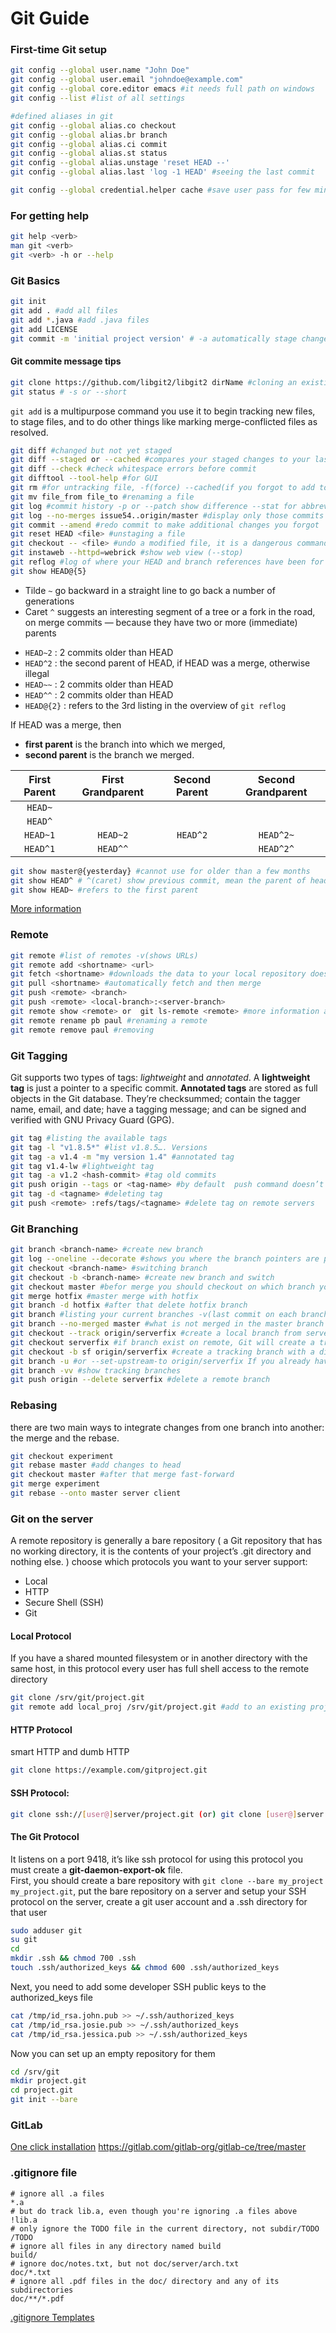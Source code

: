# Git Guide 

### First-time Git setup
```bash
git config --global user.name "John Doe"
git config --global user.email "johndoe@example.com"
git config --global core.editor emacs #it needs full path on windows
git config --list #list of all settings

#defined aliases in git
git config --global alias.co checkout
git config --global alias.br branch
git config --global alias.ci commit
git config --global alias.st status
git config --global alias.unstage 'reset HEAD --'
git config --global alias.last 'log -1 HEAD' #seeing the last commit

git config --global credential.helper cache #save user pass for few minutes on https
```

### For getting help
```bash
git help <verb>
man git <verb>
git <verb> -h or --help
```

### Git Basics
```bash
git init
git add . #add all files
git add *.java #add .java files
git add LICENSE
git commit -m 'initial project version' # -a automatically stage changes without add command
```
#### Git commite message tips
```bash
git clone https://github.com/libgit2/libgit2 dirName #cloning an existing repository
git status # -s or --short
```
`git add` is a multipurpose command you use it to begin tracking new files, to stage files, and to do other things like marking merge-conflicted files as resolved.
```bash
git diff #changed but not yet staged
git diff --staged or --cached #compares your staged changes to your last commit
git diff --check #check whitespace errors before commit
git difftool --tool-help #for GUI
git rm #for untracking file, -f(force) --cached(if you forgot to add to ignore file)
git mv file_from file_to #renaming a file
git log #commit history -p or --patch show difference --stat for abbreviated --pretty=oneline/short/full/fuller/format:"%h - %an, %ar : %s" --since=2.weeks/"2008-01-15"/"2 years 1 day 3 minutes ago"
git log --no-merges issue54..origin/master #display only those commits that are on the latter branch (in this case origin/master) that are not on the first branch
git commit --amend #redo commit to make additional changes you forgot
git reset HEAD <file> #unstaging a file
git checkout -- <file> #undo a modified file, it is a dangerous command!
git instaweb --httpd=webrick #show web view (--stop) 
git reflog #log of where your HEAD and branch references have been for the last few months
git show HEAD@{5}
```
+ Tilde  `~`  go backward in a straight line to go back a number of generations
+ Caret  `^`  suggests an interesting segment of a tree or a fork in the road, on merge commits — because they have two or more (immediate) parents
-   `HEAD~2`  : 2 commits older than HEAD
-   `HEAD^2`  : the second parent of HEAD, if HEAD was a merge, otherwise illegal
-   `HEAD~~`  : 2 commits older than HEAD
-   `HEAD^^`  : 2 commits older than HEAD
-   `HEAD@{2}`  : refers to the 3rd listing in the overview of  `git reflog`

If HEAD was a merge, then
- **first parent**  is the branch into which we merged,
- **second parent**  is the branch we merged.

First Parent | First Grandparent | Second Parent | Second Grandparent
:---:|:---:|:---:|:---:
`HEAD~`| 
`HEAD^`| 
`HEAD~1`|`HEAD~2`|`HEAD^2`|`HEAD^2~`
`HEAD^1`|`HEAD^^`| |`HEAD^2^` 

```bash
git show master@{yesterday} #cannot use for older than a few months
git show HEAD^ # ^(caret) show previous commit, mean the parent of head (in windows head^^ or “head^”)
git show HEAD~ #refers to the first parent
```
[More information](https://git-scm.com/book/en/v2/Git-Tools-Revision-Selection)

### Remote
```bash
git remote #list of remotes -v(shows URLs)
git remote add <shortname> <url> 
git fetch <shortname> #downloads the data to your local repository doesn’t merg
git pull <shortname> #automatically fetch and then merge
git push <remote> <branch>
git push <remote> <local-branch>:<server-branch>
git remote show <remote> or  git ls-remote <remote> #more information about particular remote
git remote rename pb paul #renaming a remote
git remote remove paul #removing
```

### Git Tagging
Git supports two types of tags: *lightweight* and *annotated*. 
A **lightweight tag** is just a pointer to a specific commit. **Annotated tags** are stored as full objects in the Git database. They’re checksummed; contain the tagger name, email, and date; have a tagging message; and can be signed and verified with GNU Privacy Guard (GPG).
```bash
git tag #listing the available tags
git tag -l "v1.8.5*" #list v1.8.5…. Versions
git tag -a v1.4 -m "my version 1.4" #annotated tag
git tag v1.4-lw #lightweight tag
git tag -a v1.2 <hash-commit> #tag old commits
git push origin --tags or <tag-name> #by default  push command doesn’t transfer tags
git tag -d <tagname> #deleting tag
git push <remote> :refs/tags/<tagname> #delete tag on remote servers
```

### Git Branching
```bash
git branch <branch-name> #create new branch
git log --oneline --decorate #shows you where the branch pointers are pointing
git checkout <branch-name> #switching branch
git checkout -b <branch-name> #create new branch and switch
git checkout master #befor merge you should checkout on which branch you want merge on
git merge hotfix #master merge with hotfix
git branch -d hotfix #after that delete hotfix branch
git branch #listing your current branches -v(last commit on each branch) --merged --no-merged(listing merged or not merged branches)
git branch --no-merged master #what is not merged in the master branch
git checkout --track origin/serverfix #create a local branch from serverfix (tracking branches)
git checkout serverfix #if branch exist on remote, Git will create a tracking branch for you
git checkout -b sf origin/serverfix #create a tracking branch with a different name
git branch -u #or --set-upstream-to origin/serverfix If you already have a local branch and want to set it to a remote branch you just pulled down, or want to change the upstream branch you’re tracking if you’re on the master branch and it’s tracking origin/master, you can say git merge @{u} instead of git merge origin/master
git branch -vv #show tracking branches
git push origin --delete serverfix #delete a remote branch
```

### Rebasing
there are two main ways to integrate changes from one branch into another: the merge and the rebase.
```bash
git checkout experiment 
git rebase master #add changes to head
git checkout master #after that merge fast-forward
git merge experiment
git rebase --onto master server client
```

### Git on the server
A remote repository is generally a bare repository ( a Git repository that has no working directory, it is the contents of your project’s .git directory and nothing else. ) choose which protocols you want to your server support: 
+ Local
+ HTTP
+ Secure Shell (SSH)
+ Git
#### Local Protocol
If you have a shared mounted filesystem or in another directory with the same host, in this protocol every user has full shell access to the remote directory
```bash
git clone /srv/git/project.git 
git remote add local_proj /srv/git/project.git #add to an existing project
```
#### HTTP Protocol
smart HTTP and dumb HTTP
```bash
git clone https://example.com/gitproject.git
```
#### SSH Protocol:
```bash
git clone ssh://[user@]server/project.git (or) git clone [user@]server:project.git
```
#### The Git Protocol
It listens on a port 9418, it’s like ssh protocol for using this protocol you must create a **git-daemon-export-ok** file.  
First, you should create a bare repository with `git clone --bare my_project my_project.git`, put the bare repository on a server and setup your SSH protocol on the server,  create a git user account and a .ssh directory for that user
```bash
sudo adduser git
su git
cd
mkdir .ssh && chmod 700 .ssh 
touch .ssh/authorized_keys && chmod 600 .ssh/authorized_keys
```
Next, you need to add some developer SSH public keys to the authorized_keys file 
```bash
cat /tmp/id_rsa.john.pub >> ~/.ssh/authorized_keys 
cat /tmp/id_rsa.josie.pub >> ~/.ssh/authorized_keys 
cat /tmp/id_rsa.jessica.pub >> ~/.ssh/authorized_keys
```
Now you can set up an empty repository for them
```bash
cd /srv/git 
mkdir project.git 
cd project.git 
git init --bare
```

### GitLab
[One click installation](https://bitnami.com/stack/gitlab)
https://gitlab.com/gitlab-org/gitlab-ce/tree/master




### .gitignore file
```git
# ignore all .a files
*.a
# but do track lib.a, even though you're ignoring .a files above
!lib.a
# only ignore the TODO file in the current directory, not subdir/TODO
/TODO
# ignore all files in any directory named build
build/
# ignore doc/notes.txt, but not doc/server/arch.txt
doc/*.txt
# ignore all .pdf files in the doc/ directory and any of its subdirectories
doc/**/*.pdf
```
[.gitignore Templates](https://github.com/github/gitignore )




​
<!--stackedit_data:
eyJoaXN0b3J5IjpbMTc2NjU5MDM5MF19
-->
